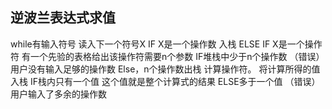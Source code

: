 ## 逆波兰表达式求值
while有输入符号
    读入下一个符号X
    IF X是一个操作数
        入栈
    ELSE IF X是一个操作符
        有一个先验的表格给出该操作符需要n个参数
        IF堆栈中少于n个操作数
            （错误） 用户没有输入足够的操作数
        Else，n个操作数出栈
        计算操作符。
        将计算所得的值入栈
    IF栈内只有一个值
        这个值就是整个计算式的结果
    ELSE多于一个值
        （错误） 用户输入了多余的操作数
